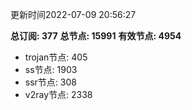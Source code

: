 更新时间2022-07-09 20:56:27

**总订阅: 377**
**总节点: 15991**
**有效节点: 4954**
- trojan节点: 405
- ss节点: 1903
- ssr节点: 308
- v2ray节点: 2338
